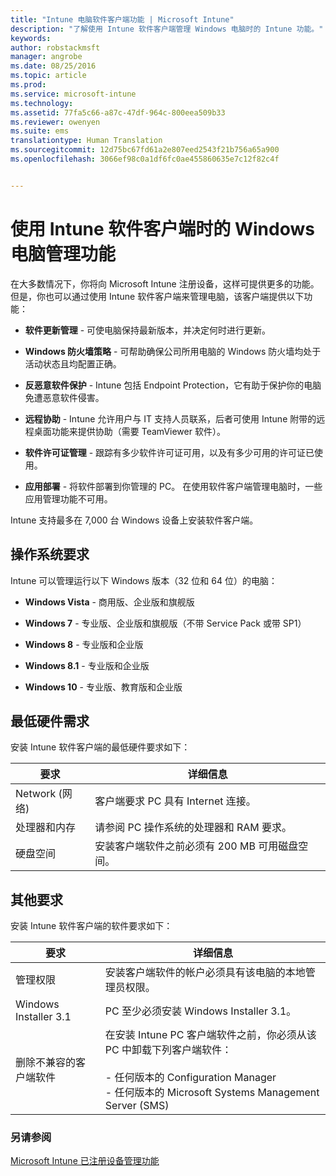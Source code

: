 ```yaml
---
title: "Intune 电脑软件客户端功能 | Microsoft Intune"
description: "了解使用 Intune 软件客户端管理 Windows 电脑时的 Intune 功能。"
keywords: 
author: robstackmsft
manager: angrobe
ms.date: 08/25/2016
ms.topic: article
ms.prod: 
ms.service: microsoft-intune
ms.technology: 
ms.assetid: 77fa5c66-a87c-47df-964c-800eea509b33
ms.reviewer: owenyen
ms.suite: ems
translationtype: Human Translation
ms.sourcegitcommit: 12d75bc67fd61a2e807eed2543f21b756a65a900
ms.openlocfilehash: 3066ef98c0a1df6fc0ae455860635e7c12f82c4f


---
```


# 使用 Intune 软件客户端时的 Windows 电脑管理功能
在大多数情况下，你将向 Microsoft Intune 注册设备，这样可提供更多的功能。 但是，你也可以通过使用 Intune 软件客户端来管理电脑，该客户端提供以下功能：

-   **软件更新管理** - 可使电脑保持最新版本，并决定何时进行更新。

-   **Windows 防火墙策略** - 可帮助确保公司所用电脑的 Windows 防火墙均处于活动状态且均配置正确。

-   **反恶意软件保护** - Intune 包括 Endpoint Protection，它有助于保护你的电脑免遭恶意软件侵害。

-   **远程协助** - Intune 允许用户与 IT 支持人员联系，后者可使用 Intune 附带的远程桌面功能来提供协助（需要 TeamViewer 软件）。

-   **软件许可证管理** - 跟踪有多少软件许可证可用，以及有多少可用的许可证已使用。
-   **应用部署** - 将软件部署到你管理的 PC。 在使用软件客户端管理电脑时，一些应用管理功能不可用。


Intune 支持最多在 7,000 台 Windows 设备上安装软件客户端。

## 操作系统要求
Intune 可以管理运行以下 Windows 版本（32 位和 64 位）的电脑：


-   **Windows Vista** - 商用版、企业版和旗舰版

-   **Windows 7** - 专业版、企业版和旗舰版（不带 Service Pack 或带 SP1）

-   **Windows 8** - 专业版和企业版

-   **Windows 8.1** - 专业版和企业版

- **Windows 10** - 专业版、教育版和企业版


## 最低硬件需求
安装 Intune 软件客户端的最低硬件要求如下：

|要求|详细信息|
|---------------|--------------------|
|Network (网络)|客户端要求 PC 具有 Internet 连接。|
|处理器和内存|请参阅 PC 操作系统的处理器和 RAM 要求。|
|硬盘空间|安装客户端软件之前必须有 200 MB 可用磁盘空间。|

## 其他要求
安装 Intune 软件客户端的软件要求如下：

|要求|详细信息|
|---------------|--------------------|
|管理权限|安装客户端软件的帐户必须具有该电脑的本地管理员权限。|
|Windows Installer 3.1|PC 至少必须安装 Windows Installer 3.1。|
|删除不兼容的客户端软件|在安装 Intune PC 客户端软件之前，你必须从该 PC 中卸载下列客户端软件：<br /><br />- 任何版本的 Configuration Manager<br />- 任何版本的 Microsoft Systems Management Server (SMS)|

### 另请参阅
[Microsoft Intune 已注册设备管理功能](./mobile-device-management-capabilities-in-microsoft-intune.md)



<!--HONumber=Aug16_HO4-->


